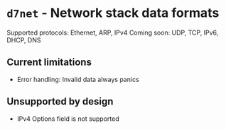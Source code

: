 # `d7net` - Network stack data formats

Supported protocols: Ethernet, ARP, IPv4
Coming soon: UDP, TCP, IPv6, DHCP, DNS


## Current limitations

* Error handling: Invalid data always panics

## Unsupported by design

* IPv4 Options field is not supported